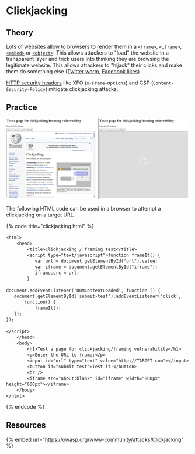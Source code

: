 # Clickjacking

## Theory

Lots of websites allow to browsers to render them in a [`<frame>`](https://developer.mozilla.org/en-US/docs/Web/HTML/Element/frame), [`<iframe>`](https://developer.mozilla.org/en-US/docs/Web/HTML/Element/iframe), [`<embed>`](https://developer.mozilla.org/en-US/docs/Web/HTML/Element/embed) or [`<object>`](https://developer.mozilla.org/en-US/docs/Web/HTML/Element/object). This allows attackers to "load" the website in a transparent layer and trick users into thinking they are browsing the legitimate website. This allows attackers to "hijack" their clicks and make them do something else ([Twitter worm](https://shiflett.org/blog/2009/twitter-dont-click-exploit), [Facebook likes](https://www.netsparker.com/blog/web-security/clickjacking-attack-on-facebook-how-tiny-attribute-save-corporation/)).

[HTTP security headers](./) like XFO (`X-Frame-Options`) and CSP (`Content-Security-Policy`) mitigate clickjacking attacks.

## Practice

![(left) vulnerable | not vulnerable (right)](<../../../.gitbook/assets/image (5) (1).png>)

The following HTML code can be used in a browser to attempt a clickjacking on a target URL.

{% code title="clickjacking.html" %}
```markup
<html>
    <head>
        <title>Clickjacking / framing test</title>
        <script type="text/javascript">function frameIt() {
           var url = document.getElementById("url").value;
           var iframe = document.getElementById("iframe");
           iframe.src = url;
        }

document.addEventListener('DOMContentLoaded', function () {
   document.getElementById('submit-test').addEventListener('click',
       function() {
           frameIt();
   });
});

</script>
    </head>
    <body>
        <h1>Test a page for clickjacking/framing vulnerability</h1>
        <p>Enter the URL to frame:</p>
        <input id="url" type="text" value="http://TARGET.com"></input>
        <button id="submit-test">Test it!</button>
        <br />
        <iframe src="about:blank" id="iframe" width="800px" height="600px"></iframe>
    </body>
</html>
```
{% endcode %}

## Resources

{% embed url="https://owasp.org/www-community/attacks/Clickjacking" %}
